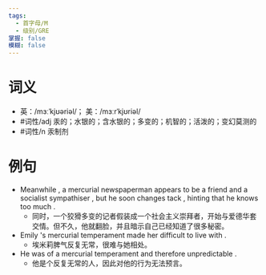 ```yaml
---
tags:
  - 首字母/M
  - 级别/GRE
掌握: false
模糊: false
---
```

# 词义
- 英：/mɜːˈkjʊəriəl/； 美：/mɜːrˈkjʊriəl/
- #词性/adj  汞的；水银的；含水银的；多变的；机智的；活泼的；变幻莫测的
- #词性/n  汞制剂
# 例句
- Meanwhile , a mercurial newspaperman appears to be a friend and a socialist sympathiser , but he soon changes tack , hinting that he knows too much .
	- 同时，一个狡猾多变的记者假装成一个社会主义崇拜者，开始与爱德华套交情。但不久，他就翻脸，并且暗示自己已经知道了很多秘密。
- Emily 's mercurial temperament made her difficult to live with .
	- 埃米莉脾气反复无常，很难与她相处。
- He was of a mercurial temperament and therefore unpredictable .
	- 他是个反复无常的人，因此对他的行为无法预言。
